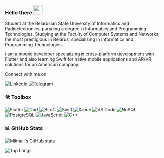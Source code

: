 ### Hello there <img src="https://media.giphy.com/media/hvRJCLFzcasrR4ia7z/giphy.gif" width="30px">

Student at the Belarusian State University of Informatics and Radioelectronics, pursuing a degree in Informatics and Programming Technologies. Studying at the Faculty of Computer Systems and Networks, the most prestigious in Belarus, specializing in Informatics and Programming Technologies.

I am a mobile developer specializing in cross-platform development with Flutter and also learning Swift for native mobile applications and AR/VR solutions for an American company.

Connect with me on 

[![LinkedIn](https://img.shields.io/badge/LinkedIn-blue?style=flat-square&logo=linkedin&logoColor=white)](https://www.linkedin.com/in/mikhail-malashkevich-28875b252/) [![Telegram](https://img.shields.io/badge/Telegram-blue?style=flat-square&logo=telegram&logoColor=white)](https://t.me/miksaFF)

### 🛠️  Toolbox
![Flutter](https://img.shields.io/badge/Flutter-%2302569B.svg?style=flat-square&logo=flutter&logoColor=white)
![Dart](https://img.shields.io/badge/Dart-%230175C2.svg?style=flat-square&logo=dart&logoColor=white)
![BLoC](https://img.shields.io/badge/BLoC-00A6FF?style=flat-square&logo=bloc&logoColor=white)
![Swift](https://img.shields.io/badge/Swift-F05138?style=flat-square&logo=swift&logoColor=white)
![Xcode](https://img.shields.io/badge/Xcode-007ACC?style=flat-square&logo=xcode&logoColor=white)
![VS Code](https://img.shields.io/badge/VS%20Code-0078d7?style=flat-square&logo=visual-studio-code&logoColor=white)
![NoSQL](https://img.shields.io/badge/NoSQL-008000?style=flat-square)
![PostgreSQL](https://img.shields.io/badge/PostgreSQL-336791?style=flat-square&logo=postgresql&logoColor=white)
![JavaScript](https://img.shields.io/badge/JavaScript-323330?style=flat-square&logo=javascript&logoColor=F7DF1E)
![C++](https://img.shields.io/badge/C++-00599C?style=flat-square&logo=c%2B%2B&logoColor=white)

### 📊  GitHub Stats

![Mikhail's GitHub stats](https://github-readme-stats.vercel.app/api?username=mikhail-sfb&show_icons=true&theme=radical)

![Top Langs](https://github-readme-stats.vercel.app/api/top-langs/?username=mikhail-sfb&layout=compact&theme=radical)
